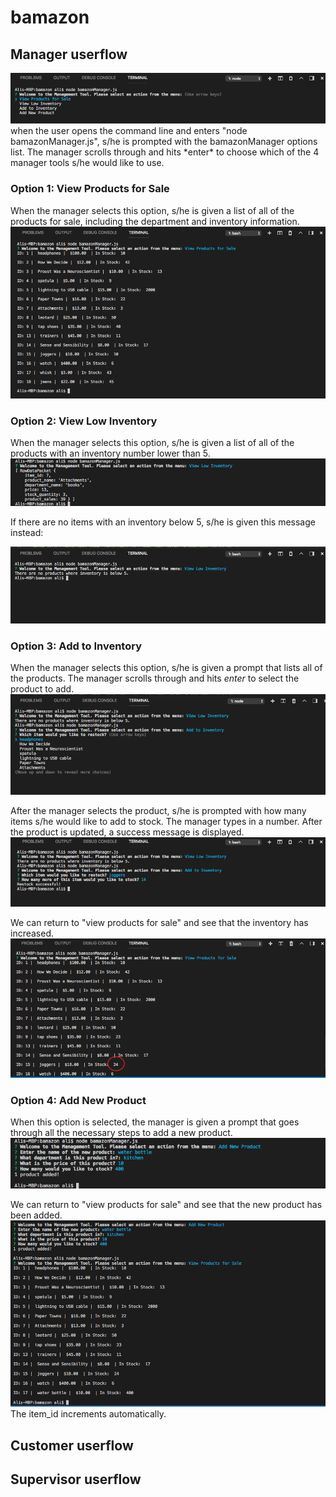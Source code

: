 # bamazon


## Manager userflow

<img src="https://github.com/goergena/bamazon/raw/master/images/Manager-tool-list.png" alt="bamazonManager.js userflow">
when the user opens the command line and enters "node bamazonManager.js", s/he is prompted with the bamazonManager options list. The manager scrolls through and hits *enter* to choose which of the 4 manager tools s/he would like to use.

### Option 1: View Products for Sale

When the manager selects this option, s/he is given a list of all of the products for sale, including the department and inventory information.
<img src="https://github.com/goergena/bamazon/raw/master/images/Manager-view-products-for-sale.png" alt="bamazonManager.js view products for sale">


### Option 2: View Low Inventory

When the manager selects this option, s/he is given a list of all of the products with an inventory number lower than 5.
<img src="https://github.com/goergena/bamazon/raw/master/images/manager-view-low-inventory.png" alt="bamazonManager.js list of inventory items under 5">

If there are no items with an inventory below 5, s/he is given this message instead:

<img src="https://github.com/goergena/bamazon/raw/master/images/Manager-low-inventory-none.png" alt="bamazonManager.js view low inventory- no items with inventory under 5">

### Option 3: Add to Inventory

When the manager selects this option, s/he is given a prompt that lists all of the products. The manager scrolls through and hits *enter* to select the product to add.
<img src="https://github.com/goergena/bamazon/raw/master/images/manager-add-to-inventory.png" alt="bamazonManager.js add to inventory- choose which product to add to">

After the manager selects the product, s/he is prompted with how many items s/he would like to add to stock. The manager types in a number. After the product is updated, a success message is displayed.
<img src="https://github.com/goergena/bamazon/raw/master/images/manager-add-to-inventory2.png" alt="bamazonManager.js add to inventory- success">

We can return to "view products for sale" and see that the inventory has increased.
<img src="https://github.com/goergena/bamazon/raw/master/images/manager-after-add-to-inventory.png" alt="bamazonManager.js view products for sale- inventory for selected product has increased ">


### Option 4: Add New Product

When this option is selected, the manager is given a prompt that goes through all the necessary steps to add a new product. 
<img src="https://github.com/goergena/bamazon/raw/master/images/manager-add-new-product.png" alt="bamazonManager.js prompts to add new product ">


We can return to "view products for sale" and see that the new product has been added.
<img src="https://github.com/goergena/bamazon/raw/master/images/manager-after-product-added.png" alt="bamazonManager.js view products for sale- new product is displayed ">
The item_id increments automatically.

## Customer userflow


## Supervisor userflow



